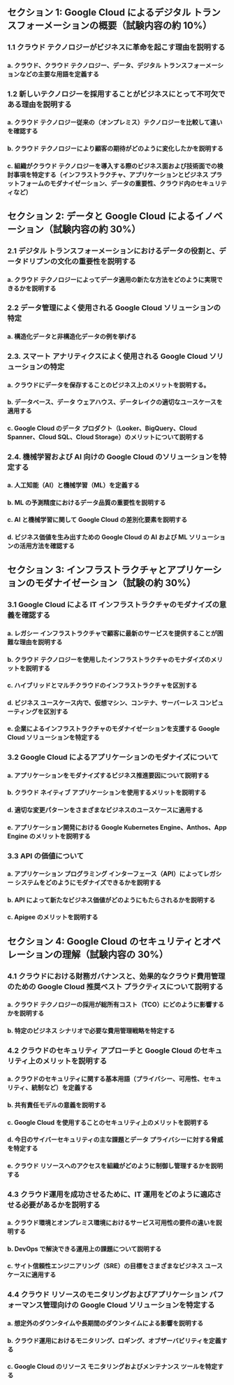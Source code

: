 ﻿## セクション 1: Google Cloud によるデジタル トランスフォーメーションの概要（試験内容の約 10%）

### 1.1  クラウド テクノロジーがビジネスに革命を起こす理由を説明する

#### a. クラウド、クラウド テクノロジー、データ、デジタル トランスフォーメーションなどの主要な用語を定義する

### 1.2 新しいテクノロジーを採用することがビジネスにとって不可欠である理由を説明する

#### a. クラウド テクノロジー従来の（オンプレミス）テクノロジーを比較して違いを確認する

#### b. クラウド テクノロジーにより顧客の期待がどのように変化したかを説明する

#### c. 組織がクラウド テクノロジーを導入する際のビジネス面および技術面での検討事項を特定する（インフラストラクチャ、アプリケーションとビジネス プラットフォームのモダナイゼーション、データの重要性、クラウド内のセキュリティなど）

## セクション 2: データと Google Cloud によるイノベーション（試験内容の約 30%）

### 2.1 デジタル トランスフォーメーションにおけるデータの役割と、データドリブンの文化の重要性を説明する

#### a. クラウド テクノロジーによってデータ適用の新たな方法をどのように実現できるかを説明する

### 2.2 データ管理によく使用される Google Cloud ソリューションの特定

#### a. 構造化データと非構造化データの例を挙げる

### 2.3. スマート アナリティクスによく使用される Google Cloud ソリューションの特定

#### a. クラウドにデータを保存することのビジネス上のメリットを説明する。

#### b. データベース、データ ウェアハウス、データレイクの適切なユースケースを適用する

#### c. Google Cloud のデータ プロダクト（Looker、BigQuery、Cloud Spanner、Cloud SQL、Cloud Storage）のメリットについて説明する

### 2.4. 機械学習および AI 向けの Google Cloud のソリューションを特定する

#### a. 人工知能（AI）と機械学習（ML）を定義する

#### b. ML の予測精度におけるデータ品質の重要性を説明する

#### c. AI と機械学習に関して Google Cloud の差別化要素を説明する

#### d. ビジネス価値を生み出すための Google Cloud の AI および ML ソリューションの活用方法を確認する

## セクション 3: インフラストラクチャとアプリケーションのモダナイゼーション（試験の約 30%）

### 3.1 Google Cloud による IT インフラストラクチャのモダナイズの意義を確認する

#### a. レガシー インフラストラクチャで顧客に最新のサービスを提供することが困難な理由を説明する

#### b. クラウド テクノロジーを使用したインフラストラクチャのモナダイズのメリットを説明する

#### c. ハイブリッドとマルチクラウドのインフラストラクチャを区別する

#### d. ビジネス ユースケース内で、仮想マシン、コンテナ、サーバーレス コンピューティングを区別する

#### e. 企業によるインフラストラクチャのモダナイゼーションを支援する Google Cloud ソリューションを特定する

### 3.2 Google Cloud によるアプリケーションのモダナイズについて

#### a. アプリケーションをモダナイズするビジネス推進要因について説明する

#### b. クラウド ネイティブ アプリケーションを使用するメリットを説明する

#### d. 適切な変更パターンをさまざまなビジネスのユースケースに適用する

#### e. アプリケーション開発における Google Kubernetes Engine、Anthos、App Engine のメリットを説明する

### 3.3 API の価値について

#### a. アプリケーション プログラミング インターフェース（API）によってレガシー システムをどのようにモダナイズできるかを説明する

#### b. API によって新たなビジネス価値がどのようにもたらされるかを説明する

#### c. Apigee のメリットを説明する

## セクション 4: Google Cloud のセキュリティとオペレーションの理解（試験内容の 30%）

### 4.1 クラウドにおける財務ガバナンスと、効果的なクラウド費用管理のための Google Cloud 推奨ベスト プラクティスについて説明する

#### a. クラウド テクノロジーの採用が総所有コスト（TCO）にどのように影響するかを説明する

#### b. 特定のビジネス シナリオで必要な費用管理戦略を特定する

### 4.2 クラウドのセキュリティ アプローチと Google Cloud のセキュリティ上のメリットを説明する

#### a. クラウドのセキュリティに関する基本用語（プライバシー、可用性、セキュリティ、統制など）を定義する

#### b. 共有責任モデルの意義を説明する

#### c. Google Cloud を使用することのセキュリティ上のメリットを説明する

#### d. 今日のサイバーセキュリティの主な課題とデータ プライバシーに対する脅威を特定する

#### e. クラウド リソースへのアクセスを組織がどのように制御し管理するかを説明する

### 4.3 クラウド運用を成功させるために、IT 運用をどのように適応させる必要があるかを説明する

#### a. クラウド環境とオンプレミス環境におけるサービス可用性の要件の違いを説明する

#### b. DevOps で解決できる運用上の課題について説明する

#### c. サイト信頼性エンジニアリング（SRE）の目標をさまざまなビジネス ユースケースに適用する

### 4.4 クラウド リソースのモニタリングおよびアプリケーション パフォーマンス管理向けの Google Cloud ソリューションを特定する

#### a. 想定外のダウンタイムや長期間のダウンタイムによる影響を説明する

#### b. クラウド運用におけるモニタリング、ロギング、オブザーバビリティを定義する

#### c. Google Cloud のリソース モニタリングおよびメンテナンス ツールを特定する
